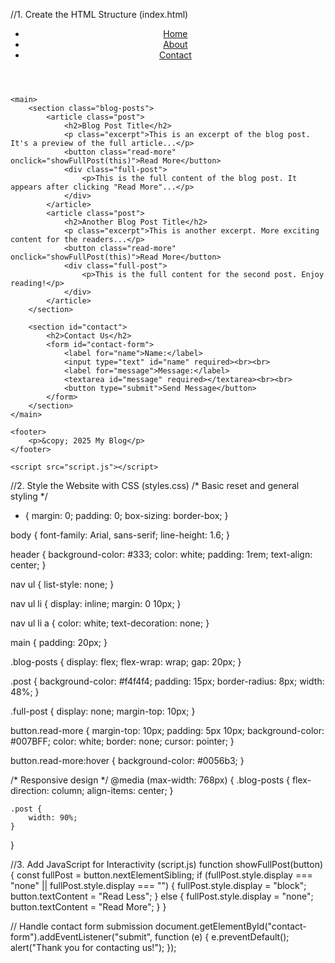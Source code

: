 //1. Create the HTML Structure (index.html)
<!DOCTYPE html>
<html lang="en">
<head>
    <meta charset="UTF-8">
    <meta name="viewport" content="width=device-width, initial-scale=1.0">
    <title>My Blog</title>
    <link rel="stylesheet" href="styles.css">
</head>
<body>
    <header>
        <nav>
            <ul>
                <li><a href="#home">Home</a></li>
                <li><a href="#about">About</a></li>
                <li><a href="#contact">Contact</a></li>
            </ul>
        </nav>
    </header>

    <main>
        <section class="blog-posts">
            <article class="post">
                <h2>Blog Post Title</h2>
                <p class="excerpt">This is an excerpt of the blog post. It's a preview of the full article...</p>
                <button class="read-more" onclick="showFullPost(this)">Read More</button>
                <div class="full-post">
                    <p>This is the full content of the blog post. It appears after clicking "Read More"...</p>
                </div>
            </article>
            <article class="post">
                <h2>Another Blog Post Title</h2>
                <p class="excerpt">This is another excerpt. More exciting content for the readers...</p>
                <button class="read-more" onclick="showFullPost(this)">Read More</button>
                <div class="full-post">
                    <p>This is the full content for the second post. Enjoy reading!</p>
                </div>
            </article>
        </section>

        <section id="contact">
            <h2>Contact Us</h2>
            <form id="contact-form">
                <label for="name">Name:</label>
                <input type="text" id="name" required><br><br>
                <label for="message">Message:</label>
                <textarea id="message" required></textarea><br><br>
                <button type="submit">Send Message</button>
            </form>
        </section>
    </main>

    <footer>
        <p>&copy; 2025 My Blog</p>
    </footer>

    <script src="script.js"></script>
</body>
</html>

//2. Style the Website with CSS (styles.css)
/* Basic reset and general styling */
* {
    margin: 0;
    padding: 0;
    box-sizing: border-box;
}

body {
    font-family: Arial, sans-serif;
    line-height: 1.6;
}

header {
    background-color: #333;
    color: white;
    padding: 1rem;
    text-align: center;
}

nav ul {
    list-style: none;
}

nav ul li {
    display: inline;
    margin: 0 10px;
}

nav ul li a {
    color: white;
    text-decoration: none;
}

main {
    padding: 20px;
}

.blog-posts {
    display: flex;
    flex-wrap: wrap;
    gap: 20px;
}

.post {
    background-color: #f4f4f4;
    padding: 15px;
    border-radius: 8px;
    width: 48%;
}

.full-post {
    display: none;
    margin-top: 10px;
}

button.read-more {
    margin-top: 10px;
    padding: 5px 10px;
    background-color: #007BFF;
    color: white;
    border: none;
    cursor: pointer;
}

button.read-more:hover {
    background-color: #0056b3;
}

/* Responsive design */
@media (max-width: 768px) {
    .blog-posts {
        flex-direction: column;
        align-items: center;
    }

    .post {
        width: 90%;
    }
}

//3. Add JavaScript for Interactivity (script.js)
function showFullPost(button) {
    const fullPost = button.nextElementSibling;
    if (fullPost.style.display === "none" || fullPost.style.display === "") {
        fullPost.style.display = "block";
        button.textContent = "Read Less";
    } else {
        fullPost.style.display = "none";
        button.textContent = "Read More";
    }
}

// Handle contact form submission
document.getElementById("contact-form").addEventListener("submit", function (e) {
    e.preventDefault();
    alert("Thank you for contacting us!");
});


